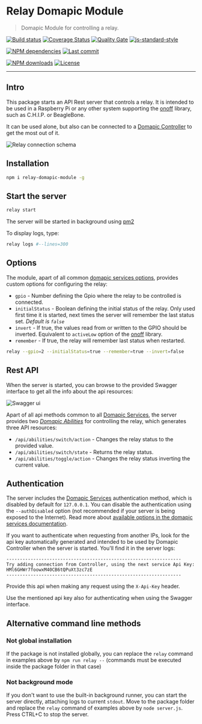 # Relay Domapic Module

> Domapic Module for controlling a relay.

[![Build status][travisci-image]][travisci-url] [![Coverage Status][coveralls-image]][coveralls-url] [![Quality Gate][quality-gate-image]][quality-gate-url] [![js-standard-style][standard-image]][standard-url]

[![NPM dependencies][npm-dependencies-image]][npm-dependencies-url] [![Last commit][last-commit-image]][last-commit-url] <!--[![Last release][release-image]][release-url] -->

[![NPM downloads][npm-downloads-image]][npm-downloads-url] [![License][license-image]][license-url]

---

## Intro

This package starts an API Rest server that controls a relay. It is intended to be used in a Raspberry Pi or any other system supporting the [onoff][onoff-url] library, such as C.H.I.P. or BeagleBone.

It can be used alone, but also can be connected to a [Domapic Controller][domapic-controller-url] to get the most out of it.

![Relay connection schema][relay-schema-image]

## Installation

```bash
npm i relay-domapic-module -g
```

## Start the server

```bash
relay start
```

The server will be started in background using [pm2][pm2-url]

To display logs, type:

```bash
relay logs #--lines=300
```

## Options

The module, apart of all common [domapic services options][domapic-service-options-url], provides custom options for configuring the relay:

* `gpio` - Number defining the Gpio where the relay to be controlled is connected.
* `initialStatus` - Boolean defining the initial status of the relay. Only used first time it is started, next times the server will remember the last status set. _Default is `false`_
* `invert` - If true, the values read from or written to the GPIO should be inverted. Equivalent to `activeLow` option of the [onoff][onoff-url] library.
* `remember` - If true, the relay will remember last status when restarted.

```bash
relay --gpio=2 --initialStatus=true --remember=true --invert=false
```

## Rest API

When the server is started, you can browse to the provided Swagger interface to get all the info about the api resources:

![Swagger ui][relay-swagger-image]

Apart of all api methods common to all [Domapic Services][domapic-service-url], the server provides two [_Domapic Abilities_][domapic-service-abilities-url] for controlling the relay, which generates three API resources:

* `/api/abilities/switch/action` - Changes the relay status to the provided value.
* `/api/abilities/switch/state` - Returns the relay status.
* `/api/abilities/toggle/action` - Changes the relay status inverting the current value.

## Authentication

The server includes the [Domapic Services][domapic-service-url] authentication method, which is disabled by default for `127.0.0.1`.
You can disable the authentication using the `--authDisabled` option (not recommended if your server is being exposed to the Internet). Read more about [available options in the domapic services documentation][domapic-service-options-url].

If you want to authenticate when requesting from another IPs, look for the api key automatically generated and intended to be used by Domapic Controller when the server is started. You'll find it in the server logs:

```
-----------------------------------------------------------------
Try adding connection from Controller, using the next service Api Key: HMl6GHWr7foowxM40CB6tQPuXt3zc7zE
-----------------------------------------------------------------
```

Provide this api when making any request using the `X-Api-Key` header.

Use the mentioned api key also for authenticating when using the Swagger interface.

## Alternative command line methods

### Not global installation

If the package is not installed globally, you can replace the `relay` command in examples above by `npm run relay --` (commands must be executed inside the package folder in that case)

### Not background mode

If you don't want to use the built-in background runner, you can start the server directly, attaching logs to current `stdout`. Move to the package folder and replace the `relay` command of examples above by `node server.js`. Press CTRL+C to stop the server.


[coveralls-image]: https://coveralls.io/repos/github/javierbrea/relay-domapic-module/badge.svg?branch=master
[coveralls-url]: https://coveralls.io/github/javierbrea/relay-domapic-module
[travisci-image]: https://travis-ci.com/javierbrea/relay-domapic-module.svg?branch=master
[travisci-url]: https://travis-ci.com/javierbrea/relay-domapic-module
[last-commit-image]: https://img.shields.io/github/last-commit/javierbrea/relay-domapic-module.svg
[last-commit-url]: https://github.com/javierbrea/relay-domapic-module/commits
[license-image]: https://img.shields.io/npm/l/relay-domapic-module.svg
[license-url]: https://github.com/javierbrea/relay-domapic-module/blob/master/LICENSE
[npm-downloads-image]: https://img.shields.io/npm/dm/relay-domapic-module.svg
[npm-downloads-url]: https://www.npmjs.com/package/relay-domapic-module
[npm-dependencies-image]: https://img.shields.io/david/javierbrea/relay-domapic-module.svg
[npm-dependencies-url]: https://david-dm.org/javierbrea/relay-domapic-module
[quality-gate-image]: https://sonarcloud.io/api/project_badges/measure?project=relay-domapic-module&metric=alert_status
[quality-gate-url]: https://sonarcloud.io/dashboard?id=relay-domapic-module
[release-image]: https://img.shields.io/github/release-date/javierbrea/relay-domapic-module.svg
[release-url]: https://github.com/javierbrea/relay-domapic-module/releases
[standard-image]: https://img.shields.io/badge/code%20style-standard-brightgreen.svg
[standard-url]: http://standardjs.com/

[onoff-url]: https://www.npmjs.com/package/onoff
[domapic-controller-url]: https://www.npmjs.com/package/domapic-controller
[domapic-service-options-url]: https://github.com/domapic/domapic-service#options
[domapic-service-abilities-url]: https://github.com/domapic/domapic-service#abilities
[domapic-service-url]: https://github.com/domapic/domapic-service
[pm2-url]: http://pm2.keymetrics.io/

[relay-schema-image]: http://domapic.com/assets/fritz_relay_schema.png
[relay-swagger-image]: http://domapic.com/assets/relay-swagger.png



